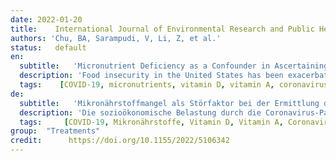 ```yaml
---
date: 2022-01-20
title:    International Journal of Environmental Research and Public Health 
authors: 'Chu, BA, Sarampudi, V, Li, Z, et al.'
status:   default
en:
  subtitle:   'Micronutrient Deficiency as a Confounder in Ascertaining the Role of Obesity in Severe COVID-19 Infection'
  description: 'Food insecurity in the United States has been exacerbated due to the socioeconomic strain of the coronavirus disease 2019 (COVID-19) pandemic. Populations experiencing poverty and, as a consequence, food insecurity in the United States are disproportionately affected by obesity, which was identified early in the pandemic as a major risk factor for increased susceptibility to COVID-19 infection and mortality. Given the focus on obesity and its role in immune dysregulation, it is also important to note the role of micronutrient deficiency, another sequalae of food insecurity. Micronutrients play an important role in the ability of the immune system to mount an appropriate response. Moreover, OBESE individuals are more likely to be micronutrient deficient. This review will explore the role of micronutrients, vitamin A, vitamin D, vitamin C, and zinc in respiratory immunity and COVID-19 and how micronutrient deficiency may be a possible confounder in obesity’s association with severe outcomes. By illuminating the role of micronutrients in COVID-19, this paper expands the discussion from food insecurity and obesity to include micronutrient deficiency and how all of these interact in respiratory illnesses such as  COVID-19. '
  tags:    [COVID-19, micronutrients, vitamin D, vitamin A, coronavirus, SARS-CoV-2, respiratory infections, obesity, food insecurity ]
de: 
  subtitle:   'Mikronährstoffmangel als Störfaktor bei der Ermittlung der Rolle von Fettleibigkeit bei schwerer COVID-19-Infektion'
  description: 'Die sozioökonomische Belastung durch die Coronavirus-Pandemie 2019 (COVID-19) hat die Ernährungsunsicherheit in den Vereinigten Staaten noch verschärft. Bevölkerungsgruppen, die von Armut und infolgedessen von Ernährungsunsicherheit in den Vereinigten Staaten betroffen sind, sind überproportional von Fettleibigkeit betroffen, die schon früh in der Pandemie als ein wichtiger Risikofaktor für eine erhöhte Anfälligkeit für COVID-19-Infektionen und Mortalität identifiziert wurde. Angesichts der Fokussierung auf Fettleibigkeit und ihre Rolle bei der Dysregulation des Immunsystems ist es auch wichtig, die Rolle des Mikronährstoffmangels, einer weiteren Folge der Ernährungsunsicherheit, zu beachten. Mikronährstoffe spielen eine wichtige Rolle für die Fähigkeit des Immunsystems, eine angemessene Reaktion zu zeigen. Außerdem ist die Wahrscheinlichkeit eines Mikronährstoffmangels bei OBESE-Personen größer. In dieser Übersichtsarbeit wird die Rolle von Mikronährstoffen, Vitamin A, Vitamin D, Vitamin C und Zink bei der Immunität der Atemwege und COVID-19 untersucht, und es wird dargelegt, inwiefern ein Mikronährstoffmangel ein möglicher Störfaktor bei der Assoziation von Fettleibigkeit mit schwerwiegenden Folgen sein könnte. Indem die Rolle von Mikronährstoffen bei COVID-19 beleuchtet wird, erweitert dieses Papier die Diskussion von Ernährungsunsicherheit und Fettleibigkeit auf Mikronährstoffmangel und darauf, wie all diese Faktoren bei Atemwegserkrankungen wie COVID-19 zusammenwirken.'
  tags:     [COVID-19, Mikronährstoffe, Vitamin D, Vitamin A, Coronavirus, SARS-CoV-2, Atemwegsinfektionen, Fettleibigkeit, Ernährungsunsicherheit]
group:  "Treatments"
credit:      https://doi.org/10.1155/2022/5106342
---
```

